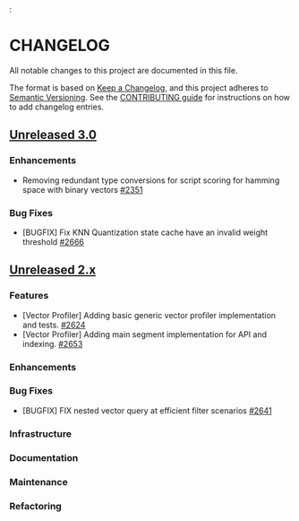 :
# CHANGELOG
All notable changes to this project are documented in this file.

The format is based on [Keep a Changelog](https://keepachangelog.com/en/1.0.0/), and this project adheres to [Semantic Versioning](https://semver.org/spec/v2.0.0.html). See the [CONTRIBUTING guide](./CONTRIBUTING.md#Changelog) for instructions on how to add changelog entries.

## [Unreleased 3.0](https://github.com/opensearch-project/k-NN/compare/2.x...HEAD)
### Enhancements
* Removing redundant type conversions for script scoring for hamming space with binary vectors [#2351](https://github.com/opensearch-project/k-NN/pull/2351)
### Bug Fixes
* [BUGFIX] Fix KNN Quantization state cache have an invalid weight threshold [#2666](https://github.com/opensearch-project/k-NN/pull/2666)

## [Unreleased 2.x](https://github.com/opensearch-project/k-NN/compare/2.19...2.x)
### Features
* [Vector Profiler] Adding basic generic vector profiler implementation and tests. [#2624](https://github.com/opensearch-project/k-NN/pull/2624)
* [Vector Profiler] Adding main segment implementation for API and indexing. [#2653](https://github.com/opensearch-project/k-NN/pull/2653)

### Enhancements
### Bug Fixes
* [BUGFIX] FIX nested vector query at efficient filter scenarios [#2641](https://github.com/opensearch-project/k-NN/pull/2641)
### Infrastructure
### Documentation
### Maintenance
### Refactoring
